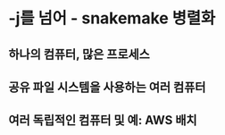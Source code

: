 # -j를 넘어 - snakemake 병렬화

## 하나의 컴퓨터, 많은 프로세스

## 공유 파일 시스템을 사용하는 여러 컴퓨터

## 여러 독립적인 컴퓨터 및 예: AWS 배치
